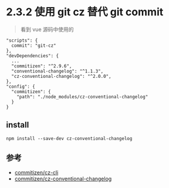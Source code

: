 # 2.3.2 使用 git cz 替代 git commit

>看到 vue 源码中使用的
```
"scripts": {
  commit": "git-cz"
},
"devDependencies": {
  ...
  "commitizen": "^2.9.6",
  "conventional-changelog": "^1.1.3",
  "cz-conventional-changelog": "^2.0.0",
},
"config": {
  "commitizen": {
    "path": "./node_modules/cz-conventional-changelog"
  }
}
```
## install

```
npm install --save-dev cz-conventional-changelog
```



## 参考
- [commitizen/cz-cli](https://github.com/commitizen/cz-cli)
- [commitizen/cz-conventional-changelog](https://github.com/commitizen/cz-conventional-changelog)
